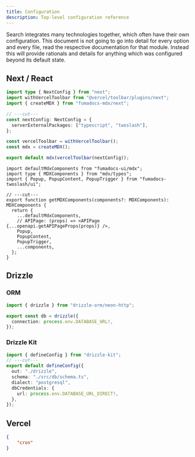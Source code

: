 ```yaml
---
title: Configuration
description: Top-level configuration reference
---
```


Search integrates many technologies together, which often have their own configuration.
This document is not going to go into detail for every option and every file, read
the respective documentation for that module. Instead this will provide rationals
and details for anything which was configured beyond its default state.

## Next / React

```ts twoslash title="next-config.ts"
import type { NextConfig } from "next";
import withVercelToolbar from "@vercel/toolbar/plugins/next";
import { createMDX } from "fumadocs-mdx/next";

// ---cut---
const nextConfig: NextConfig = {
  serverExternalPackages: ["typescript", "twoslash"],
};

const vercelToolbar = withVercelToolbar();
const mdx = createMDX();

export default mdx(vercelToolbar(nextConfig));
```

```tsx twoslash title="src/app/mdx-components.tsx"
import defaultMdxComponents from "fumadocs-ui/mdx";
import type { MDXComponents } from "mdx/types";
import { Popup, PopupContent, PopupTrigger } from "fumadocs-twoslash/ui";

// ---cut---
export function getMDXComponents(components?: MDXComponents): MDXComponents {
  return {
    ...defaultMdxComponents,
    // APIPage: (props) => <APIPage {...openapi.getAPIPageProps(props)} />,
    Popup,
    PopupContent,
    PopupTrigger,
    ...components,
  };
}
```

## Drizzle

### ORM

```ts twoslash title="src/db/index.ts"
import { drizzle } from "drizzle-orm/neon-http";

export const db = drizzle({
  connection: process.env.DATABASE_URL!,
});
```

### Drizzle Kit

```ts twoslash title="drizzle.config.ts"
import { defineConfig } from "drizzle-kit";
// ---cut---
export default defineConfig({
  out: "./drizzle",
  schema: "./src/db/schema.ts",
  dialect: "postgresql",
  dbCredentials: {
    url: process.env.DATABASE_URL_DIRECT!,
  },
});
```

## Vercel

```json title="vercel.json"
{
    "cron"
}
```
